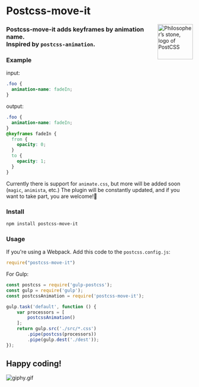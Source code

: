 # Postcss-move-it

<img align="right" width="95" height="95"
     alt="Philosopher’s stone, logo of PostCSS"
     src="http://postcss.github.io/postcss/logo.svg" />

### Postcss-move-it adds keyframes by animation name. <br> Inspired by `postcss-animation`. <br> 

### Example

input:
```css
.foo {
  animation-name: fadeIn;
}
```
output:
```css
.foo {
  animation-name: fadeIn;
}
@keyframes fadeIn {
  from {
    opacity: 0;
  }
  to {
    opacity: 1;
  }
}
```
Currently there is support for `animate.css`, but more will be added soon (`magic`, `animista`, etc.) The plugin will be constantly updated, and if you want to take part, you are welcome!:wave:

### Install

```bash
npm install postcss-move-it
```

### Usage

If you're using a Webpack. Add this code to the `postcss.config.js`:
```js
require("postcss-move-it")
```

For Gulp:
```js
const postcss = require('gulp-postcss');
const gulp = require('gulp');
const postcssAnimation = require('postcss-move-it');

gulp.task('default', function () {
    var processors = [
        postcssAnimation()
    ];
    return gulp.src('./src/*.css')
        .pipe(postcss(processors))
        .pipe(gulp.dest('./dest'));
});
```

## Happy coding!

![giphy.gif](https://media.giphy.com/media/XbgzkpzueQjzepnhLy/giphy.gif)
